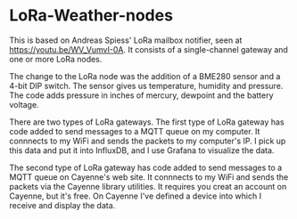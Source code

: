 # LoRa-Weather-nodes
This is based on Andreas Spiess' LoRa mailbox notifier, seen at https://youtu.be/WV_VumvI-0A. It consists of a singIe-channel gateway and one or more LoRa nodes.

The change to the LoRa node was the addition of a BME280 sensor and a 4-bit DIP switch. The sensor gives us temperature, humidity and pressure. The code adds pressure in inches of mercury, dewpoint and the battery voltage.

There are two types of LoRa gateways. The first type of LoRa gateway has code added to send messages to a MQTT queue on my computer. It connnects to my WiFi and sends the packets to my computer's IP. I pick up this data and put it into InfluxDB, and I use Grafana to visualize the data. 

The second type of LoRa gateway has code added to send messages to a MQTT queue on Cayenne's web site. It connnects to my WiFi and sends the packets via the Cayenne library utilities. It requires you creat an account on Cayenne, but it's free. On Cayenne I've defined a device into which I receive and display the data.
